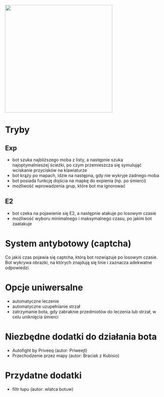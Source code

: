 <p align="left">
<img src="./bot.gif" width="350" />
</p>


# Tryby

## Exp
- bot szuka najbliższego moba z listy, a następnie szuka najoptymalnieszej ścieżki, po czym przemieszcza się symulująć wciskanie przycisków na klawiaturze
- bot krąży po mapach, idzie na następna, gdy nie wykryje żadnego moba
- bot posiada funkcję dojścia na mapkę do expienia (np. po śmierci)
- możliwość wprowadzenia grup, które bot ma ignorować

## E2
- bot czeka na pojawienie się E2, a następnie atakuje po losowym czasie
- możliwość wyboru minimalnego i maksymalnego czasu, po jakim bot zaatakuje

# System antybotowy (captcha)
Co jakiś czas pojawia się captcha, którą bot rozwiązuje po losowym czasie.
Bot wykrywa obrazki, na których znajdują się linie i zaznacza adekwatne odpowiedzi.

# Opcje uniwersalne
- automatyczne leczenie 
- automatyczne uzupełnianie strzał
- zatrzymanie bota, gdy zabraknie przedmiotów do leczenia lub strzał, w celu uniknięcia śmierci

# Niezbędne dodatki do działania bota
- Autofight by Priveeq (autor: Priweejt)
- Przechodzenie przez mapy (autor: Braciak z Kubisio)

# Przydatne dodatki 
- filtr łupu (autor: wlatca botuw)

